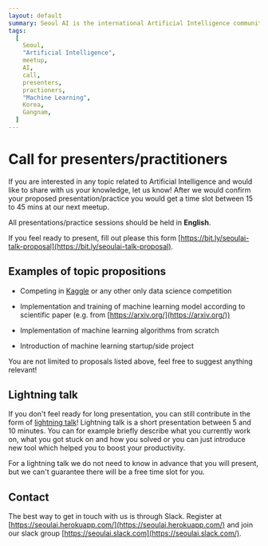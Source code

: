```yaml
---
layout: default
summary: Seoul AI is the international Artificial Intelligence community in Seoul. Group of professionals from different fields meets in the heart of Seoul to discuss AI or implement various AI applications. Join our interest groups.
tags:
  [
    Seoul,
    "Artificial Intelligence",
    meetup,
    AI,
    call,
    presenters,
    practioners,
    "Machine Learning",
    Korea,
    Gangnam,
  ]
---
```


# Call for presenters/practitioners

If you are interested in any topic related to Artificial Intelligence and would like to share with us your knowledge, let us know! After we would confirm your proposed presentation/practice you would get a time slot between 15 to 45 mins at our next meetup.

All presentations/practice sessions should be held in **English**.

If you feel ready to present, fill out please this form [https://bit.ly/seoulai-talk-proposal](https://bit.ly/seoulai-talk-proposal).

## Examples of topic propositions

- Competing in [Kaggle](https://www.kaggle.com/) or any other only data science competition

- Implementation and training of machine learning model according to scientific paper (e.g. from [https://arxiv.org/](https://arxiv.org/))

- Implementation of machine learning algorithms from scratch

- Introduction of machine learning startup/side project

You are not limited to proposals listed above, feel free to suggest anything relevant!

## Lightning talk

If you don't feel ready for long presentation, you can still contribute in the form of [lightning talk](https://en.wikipedia.org/wiki/Lightning_talk)!
Lightning talk is a short presentation between 5 and 10 minutes. You can for example briefly describe what you currently work on, what you got stuck on and how you solved or you can just introduce new tool which helped you to boost your productivity.

For a lightning talk we do not need to know in advance that you will present, but we can't guarantee there will be a free time slot for you.

## Contact

The best way to get in touch with us is through Slack. Register at [https://seoulai.herokuapp.com/](https://seoulai.herokuapp.com/) and join our slack group [https://seoulai.slack.com](https://seoulai.slack.com/).
